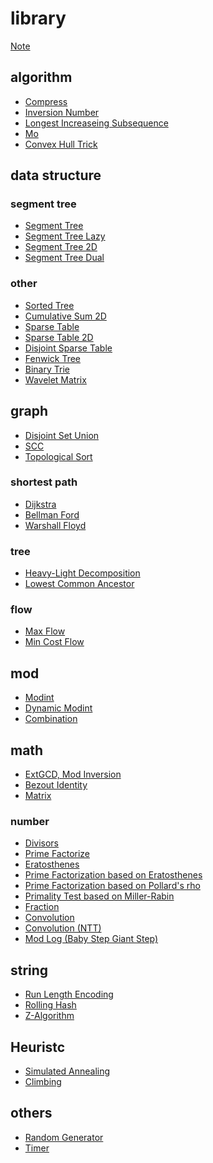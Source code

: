 # library

[Note](./note.md)

## algorithm

- [Compress](./algorithm/compress.md)
- [Inversion Number](./algorithm/inversion_number.md)
- [Longest Increaseing Subsequence](./algorithm/lis.md)
- [Mo](./algorithm/mo.md)
- [Convex Hull Trick](./algorithm/cht.md)
<!-- - [Doubling] -->

## data structure

### segment tree

- [Segment Tree](./data_structure/segt.md)
- [Segment Tree Lazy](./data_structure/segtlz.md)
- [Segment Tree 2D](./data_structure/seg2d.md)
- [Segment Tree Dual](./data_structure/segtd.md)
<!-- - [Segment Tree Beats] -->
<!-- - [Persistent Segment Tree] -->

### other

- [Sorted Tree](./data_structure/tree.md)
- [Cumulative Sum 2D](./data_structure/cum2d.md)
- [Sparse Table](./data_structure/spt.md)
- [Sparse Table 2D](./data_structure/st2d.md)
- [Disjoint Sparse Table](./data_structure/dst.md)
- [Fenwick Tree](./data_structure/fen.md)
- [Binary Trie](./data_structure/bintr.md)
- [Wavelet Matrix](./data_structure/wvmt.md)
<!-- - [Li Chao Tree](./data_structure/dlct.md) -->
<!-- - [Link-Cut Tree] -->
<!-- - [Skew Heap] -->
<!-- - [Splay Tree] -->
<!-- - [Persistent Array] -->

## graph

- [Disjoint Set Union](./graph/dsu.md)
- [SCC](./graph/scc.md)
- [Topological Sort](./graph/toposort.md)
<!-- - [Low Link] -->

### shortest path

- [Dijkstra](./graph/sp/dij.md)
- [Bellman Ford](./graph/sp/bf.md)
- [Warshall Floyd](./graph/sp/wf.md)

### tree

- [Heavy-Light Decomposition](./graph/tree/hld.md)
- [Lowest Common Ancestor](./graph/tree/lca.md)
<!-- - [Rerooting] -->
<!-- - [Diameter] -->
<!-- - [Centroid Decomposition] -->

### flow

- [Max Flow](./graph/flow/mxf.md)
- [Min Cost Flow](./graph/flow/mcf.md)

## mod

- [Modint](./mod/modint.md)
- [Dynamic Modint](./mod/dymodint.md)
- [Combination](./mod/cmb.md)

## math

- [ExtGCD, Mod Inversion](./math/extgcd.md)
- [Bezout Identity](./math/bezout_identity.md)
- [Matrix](./math/matrix.md)
<!-- - [Geometory] -->
<!-- - [FPS] -->
<!-- - [Lagrange Polynomial] -->
<!-- - [Fast Fourier Transform] -->
<!-- - [Convolution] -->

### number

- [Divisors](./math/divisors.md)
- [Prime Factorize](./math/pf.md)
- [Eratosthenes](./math/primes.md)
- [Prime Factorization based on Eratosthenes](./math/osak.md)
- [Prime Factorization based on Pollard's rho](./math/rho.md)
- [Primality Test based on Miller-Rabin](./math/ptest.md)
- [Fraction](./math/frac.md)
- [Convolution](./math/convolution.md)
- [Convolution (NTT)](./math/ntt.md)
- [Mod Log (Baby Step Giant Step)](./math/modlog.md)
<!-- - [Quotient Ranges] -->

## string

- [Run Length Encoding](./string/rle.md)
- [Rolling Hash](./string/rh.md)
- [Z-Algorithm](./string/zalgo.md)
<!-- - [Manacher] -->
<!-- - [Suffix Array] -->
<!-- - [LCP Array] -->
<!-- - [KMP] -->
<!-- - [Trie] -->
<!-- - [Aho-Corasick] -->

## Heuristc
- [Simulated Annealing](./heuristic/sa.md)
- [Climbing](./heuristic/cl.md)

## others
- [Random Generator](./others/random.md)
- [Timer](./others/timer.md)
